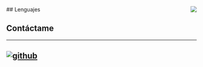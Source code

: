 <img align="right" src="https://visitor-badge.laobi.icu/badge?page_id=TTrincado.TTrincado" />
## Lenguajes

## Contáctame
---
[![github](https://cloud.githubusercontent.com/assets/17016297/18839843/0e06a67a-83d2-11e6-993a-b35a182500e0.png)][1]
---
[1]: http://www.github.com/TTrincado


